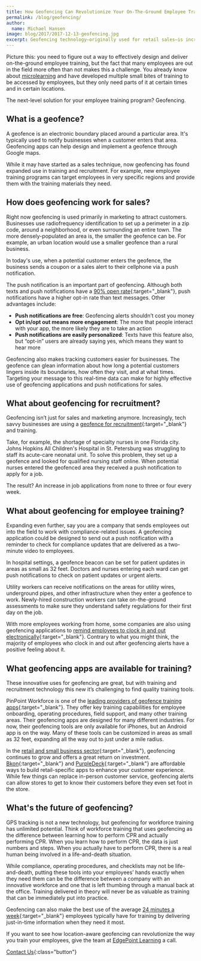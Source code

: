 ```yaml
---
title: How Geofencing Can Revolutionize Your On-The-Ground Employee Training
permalink: /blog/geofencing/
author:
  name: Michael Hansen
image: blog/2017/2017-12-13-geofencing.jpg
excerpt: Geofencing technology—originally used for retail sales—is increasingly providing cutting-edge and immediate access for recruitment and employee training programs.
---
```


Picture this: you need to figure out a way to effectively design and deliver on-the-ground employee training, but the fact that many employees are out in the field more often than not makes this a challenge. You already know about [microlearning](/blog/microlearning) and have developed multiple small bites of training to be accessed by employees, but they only need parts of it at certain times and in certain locations.

The next-level solution for your employee training program? Geofencing.

## What is a geofence?

A geofence is an electronic boundary placed around a particular area. It's typically used to notify businesses when a customer enters that area. Geofencing apps can help design and implement a geofence through Google maps.

While it may have started as a sales technique, now geofencing has found expanded use in training and recruitment. For example, new employee training programs can target employees in very specific regions and provide them with the training materials they need.

## How does geofencing work for sales?

Right now geofencing is used primarily in marketing to attract customers. Businesses use radiofrequency identification to set up a perimeter in a zip code, around a neighborhood, or even surrounding an entire town. The more densely-populated an area is, the smaller the geofence can be. For example, an urban location would use a smaller geofence than a rural business.

In today's use, when a potential customer enters the geofence, the business sends a coupon or a sales alert to their cellphone via a push notification.

The push notification is an important part of geofencing. Although both texts and push notifications have a [90% open rate](http://publ.com/blog/2014/09/29/e-mail-vs-sms-vs-push-notifications-which-is-more-effective/){:target="_blank"}, push notifications have a higher opt-in rate than text messages. Other advantages include:

*  <strong>Push notifications are free</strong>: Geofencing alerts shouldn’t cost you money
*  <strong>Opt in/opt out means more engagement</strong>: The more that people interact with your app, the more likely they are to take an action
*  <strong>Push notifications are easily personalized</strong>: Texts have this feature also, but “opt-in” users are already saying yes, which means they want to hear more

Geofencing also makes tracking customers easier for businesses. The geofence can glean information about how long a potential customers lingers inside its boundaries, how often they visit, and at what times. Targeting your message to this real-time data can make for highly effective use of geofencing applications and push notifications for sales.

## What about geofencing for recruitment?

Geofencing isn’t just for sales and marketing anymore. Increasingly, tech savvy businesses are using a [geofence for recruitment](https://www.npr.org/sections/alltechconsidered/2017/07/07/535981386/recruiters-use-geofencing-to-target-potential-hires-where-they-live-and-work){:target="_blank"} and training.

Take, for example, the shortage of specialty nurses in one Florida city. Johns Hopkins All Children's Hospital in St. Petersburg was struggling to staff its acute-care neonatal unit. To solve this problem, they set up a geofence and looked for qualified nursing staff online. When potential nurses entered the geofenced area they received a push notification to apply for a job.

The result? An increase in job applications from none to three or four every week.

## What about geofencing for employee training?

Expanding even further, say you are a company that sends employees out into the field to work with compliance-related issues. A geofencing application could be designed to send out a push notification with a reminder to check for compliance updates that are delivered as a two-minute video to employees.

In hospital settings, a geofence beacon can be set for patient updates in areas as small as 32 feet. Doctors and nurses entering each ward can get push notifications to check on patient updates or urgent alerts.

Utility workers can receive notifications on the areas for utility wires, underground pipes, and other infrastructure when they enter a geofence to work. Newly-hired construction workers can take on-the-ground assessments to make sure they understand safety regulations for their first day on the job.

With more employees working from home, some companies are also using geofencing applications to [remind employees to clock in and out electronically](https://www.tsheets.com/resources/geofencing-apps-survey){:target="_blank"}. Contrary to what you might think, the majority of employees who clock in and out after geofencing alerts have a positive feeling about it.

## What geofencing apps are available for training?

These innovative uses for geofencing are great, but with training and recruitment technology this new it’s challenging to find quality training tools.

PinPoint Workforce is one of the [leading providers of geofence training apps](https://www.pinpointworkforce.com/){:target="_blank"}. They offer key training capabilities for employee onboarding, operating procedures, field support, and many other training areas. Their geofencing apps are designed for many different industries. For now, their geofencing tools are only available for iPhones, but an Android app is on the way. Many of these tools can be customized in areas as small as 32 feet, expanding all the way out to just under a mile radius.

In the [retail and small business sector](https://smallbiztrends.com/2017/01/location-based-marketing-beacons-geofencing.html){:target="_blank"}, geofencing continues to grow and offers a great return on investment. [Bkon](https://bkon.com/){:target="_blank"} and [PurpleDeck](https://www.purpledeck.com/){:target="_blank"} are affordable ways to build retail-specific apps to enhance your customer experience. While few things can replace in-person customer service, geofencing alerts can allow stores to get to know their customers before they even set foot in the store.

## What's the future of geofencing?

GPS tracking is not a new technology, but geofencing for workforce training has unlimited potential. Think of workforce training that uses geofencing as the difference between learning how to perform CPR and actually performing CPR. When you learn how to perform CPR, the data is just numbers and steps. When you actually have to perform CPR, there is a real human being involved in a life-and-death situation.

While compliance, operating procedures, and checklists may not be life-and-death, putting these tools into your employees’ hands exactly when they need them can be the difference between a company with an innovative workforce and one that is left thumbing through a manual back at the office. Training delivered in theory will never be as valuable as training that can be immediately put into practice.

Geofencing can also make the best use of the average [24 minutes a week](https://www.evernote.com/shard/s173/sh/ae2588e8-cd17-449e-b2fc-0b5293498a7a/7d40d8aafddc3662){:target="_blank"} employees typically have for training by delivering just-in-time information when they need it most.

If you want to see how location-aware geofencing can revolutionize the way you train your employees, give the team at [EdgePoint Learning](/contact/) a call.

[Contact Us](/contact/ ){:class="button"}
